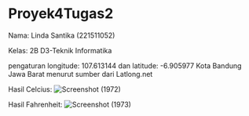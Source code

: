 # Proyek4Tugas2

Nama: Linda Santika (221511052)

Kelas: 2B D3-Teknik Informatika

pengaturan longitude: 107.613144 dan latitude: -6.905977 Kota Bandung Jawa Barat menurut sumber dari Latlong.net

Hasil Celcius:
![Screenshot (1972)](https://github.com/lindasantika08/Proyek4Tugas2/assets/123919343/a8fd1420-4fab-4780-99a7-4c9fed535257)


Hasil Fahrenheit:
![Screenshot (1973)](https://github.com/lindasantika08/Proyek4Tugas2/assets/123919343/2b056b7d-632f-4a4e-a592-1a5c9e87119d)

